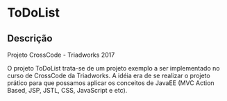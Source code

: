# ToDoList
## Descrição
Projeto CrossCode - Triadworks 2017

O projeto ToDoList trata-se de um projeto exemplo a ser implementado no curso de CrossCode da Triadworks. A idéia era de se realizar o projeto prático para que possamos aplicar os conceitos de JavaEE (MVC Action Based, JSP, JSTL, CSS, JavaScript e etc).
